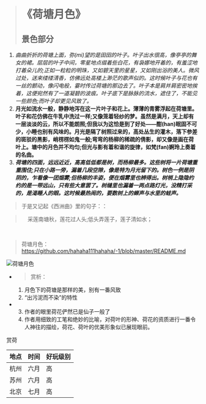 > # 《荷塘月色》
>  ## 景色部分
1. *曲曲折折的荷塘上面，弥(mi)望的是田田的叶子。叶子出水很高，像亭亭的舞女的裙。层层的叶子中间，零星地点缀着些白花，有袅娜地开着的，有羞涩地打着朵儿的;正如一粒粒的明珠，又如碧天里的星星，又如刚出浴的美人。微风过处，送来缕缕清香，仿佛远处高楼上渺茫的歌声似的。这时候叶子与花也有一丝的颤动，像闪电般，霎时传过荷塘的那边去了。叶子本是肩并肩密密地挨着，这便宛然有了一道凝碧的波痕。叶子底下是脉脉的流水，遮住了，不能见一些颜色;而叶子却更见风致了。*
2. **月光如流水一般，静静地泻在这一片叶子和花上。薄薄的青雾浮起在荷塘里。叶子和花仿佛在牛乳中洗过一样;又像笼着轻纱的梦。虽然是满月，天上却有一层淡淡的云，所以不能朗照;但我以为这恰是到了好处——酣(han)眠固不可少，小睡也别有风味的。月光是隔了树照过来的，高处丛生的灌木，落下参差的斑驳的黑影，峭楞楞如鬼一般;弯弯的杨柳的稀疏的倩影，却又像是画在荷叶上。塘中的月色并不均匀;但光与影有着和谐的旋律，如梵(fan)婀玲上奏着的名曲。**
3.  ***荷塘的四面，远远近近，高高低低都是树，而杨柳最多。这些树将一片荷塘重重围住;只在小路一旁，漏着几段空隙，像是特为月光留下的。树色一例是阴阴的，乍看像一团烟雾;但杨柳的丰姿，便在烟雾里也辨得出。树梢上隐隐约约的是一带远山，只有些大意罢了。树缝里也漏着一两点路灯光，没精打采的，是渴睡人的眼。这时候最热闹的，要数树上的蝉声与水里的蛙声。***

> 于是又记起《西洲曲》里的句子：：

>     采莲南塘秋，莲花过人头;低头弄莲子，莲子清如水；

 
 >荷塘月色：https://github.com/hahaha111hahaha/-1/blob/master/README.md 
 >
![荷塘月色](http://pic33.nipic.com/20131012/11916092_113303336000_2.jpg)
* > 赏析：
    1. 月色下的荷塘是那样的美，别有一番风致
    2. “出污泥而不染”的特性
* 3. 作者的眼里荷花俨然已是仙子一般了
  4. 作者用细致的工笔和绝妙的比喻，对荷叶的形神、荷花的资质进行一番令人神往的描绘，荷花、荷叶的优美形象似已展现眼前。
 
 赏荷
>
 地点|时间|好玩级别
-|-|-
杭州|六月|高
苏州|六月|高
北京|七月|高
